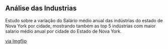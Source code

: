 ##  Análise das Industrias
Estudo sobre a variação do Salário médio anual das indústrias do estado de Nova York por cidade, mostrando também as top 5 indústrias com maior salario médio anual por cidade do Estado de Nova York.

<a href="https://imgflip.com/gif/41p8kf">via Imgflip</a>

